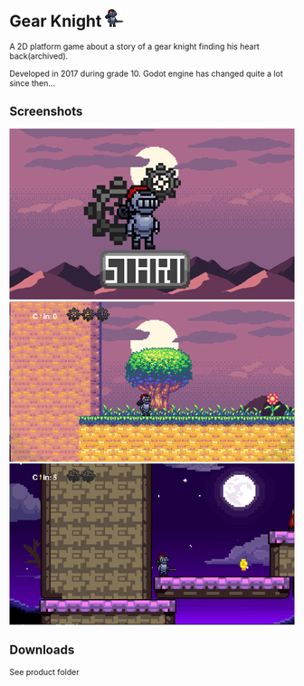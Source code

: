 # Gear Knight ![player](assets/Player_5.gif)
A 2D platform game about a story of a gear knight finding his heart back(archived).

Developed in 2017 during grade 10. Godot engine has changed quite a lot since then...

## Screenshots
![start](assets/start.png)
![first](assets/first_scene.png)
![sixt](assets/sixth_scene.png)

## Downloads
See product folder
